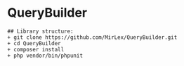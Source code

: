# QueryBuilder
	
	## Library structure:
	+ git clone https://github.com/MirLex/QueryBuilder.git
	+ cd QueryBuilder
	+ composer install
	+ php vendor/bin/phpunit
